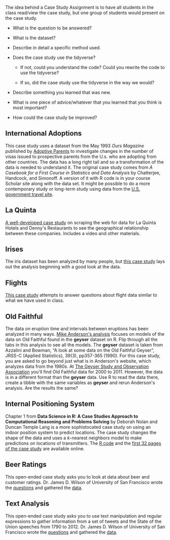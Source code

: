 The idea behind a Case Study Assignment is to have all students in the class read/view the
case study, but one group of students would present on the case study.

- What is the question to be answered?

- What is the dataset?

- Describe in detail a specific method used.

- Does the case study use the tidyverse?

    - If not, could you understand the code?  Could you rewrite the code to use the tidyverse?
    
    - If so, did the case study use the tidyverse in the way we would?

- Describe something you learned that was new.

- What is one piece of advice/whatever that you learned that you think is most important?

- How could the case study be improved?

## International Adoptions

This case study uses a dataset from the May 1993 *Ours Magazine* published by [Adoptive Parents](https://www.adoptivefamilies.com/)
to investigate changes in the
number of visas issued to prospective parents from the U.s. who are adopting from other countries.  The data has a long right 
tail and so a transformation of the data is needed to understand it.  The original case study comes from 
*A Casebook for a First Course in Statistics and Data Analysis* by Chatterjee, Handcock, and Simonoff.  A version of it with
R code is in your course Scholar site along with the data set.  It might be possible to do a more contemporary study or long-term
study using data from the [U.S. government travel site](https://travel.state.gov/content/travel/en/Intercountry-Adoption/adopt_ref/adoption-statistics.html.).

## La Quinta

[A well-developed case study](https://www.rstudio.com/resources/webinars/data-science-case-study/)
on scraping the web for data for La Quinta Hotels 
and Denny's Restaurants to see the geographical relationship between these companies. 
Includes a video and other materials.


## Irises

The iris dataset  has been analyzed by many people, but 
[this case study](https://github.com/rhiever/Data-Analysis-and-Machine-Learning-Projects/blob/master/example-data-science-notebook/Example%20Machine%20Learning%20Notebook.ipynb) lays out
the analysis beginning with a good look at the data.


## Flights

[This case study](https://www.r-bloggers.com/a-data-science-case-study-in-r/) attempts to answer questions about flight data similar to what we have used in class.

## Old Faithful

The data on eruption time and intervals between eruptions has been analyzed in many ways.  [Mike Anderson's analysis](http://faculty.business.utsa.edu/manderso/R-examples/Geyser/Geyser.html) focuses on models of the data on Old Faithful found in the **geyser** dataset on R.  Flip through all the tabs in this analysis to see all the models.  The **geyser** dataset is taken from Azzalini and Bowman, “A look at some data on the Old Faithful Geyser”, JRSS-C (Applied Statistics), 39(3), pp357-365 (1990).  For this case study, you are asked to go beyond just what is in Anderson's website, which analyzes data from the 1980s.  At [The Geyser Study and Observation Association](http://www.geyserstudy.org/geyser.aspx?pGeyserNo=OLDFAITHFUL)  you'll find Old Faithful data for 2000 to 2011.  However, the data is in a different format than the **geyser** data.  Use R to read the data there, create a tibble with the same variables as **geyser** and rerun Anderson's analysis.  Are the results the same?


## Internal Positioning System

Chapter 1 from **Data Science in R: A Case Studies Approach
to Computational Reasoning and Problems Solving** by Deborah Nolan and Duncan Temple Lang is a more sophistocated case study on using an indoor position system to predict locations.  The case study changes the shape of the data and uses a *k*-nearest neighbors model to make predictions on locations of transmitters.  The [R code](http://rdatasciencecases.org/GeoLoc/code.R) and the [first 32 pages of the case study](https://books.google.com/books?id=A5O9BwAAQBAJ&printsec=frontcover&source=gbs_ge_summary_r&cad=0#v=onepage&q&f=false) are available online. 

## Beer Ratings

This open-ended case study asks you to look at data about beer and customer ratings.  Dr. James D. Wilson of University
of San Francisco wrote the [questions](https://github.com/murphywaggoner/Intro-Data-Science/blob/master/Code_Demonstrations/Case%20Study%201/Beer_Analysis.pdf) and gathered the [data](https://github.com/murphywaggoner/Intro-Data-Science/blob/master/Code_Demonstrations/Case%20Study%201/beer.data.RData).

## Text Analysis

This open-ended case study asks you to use text manipulation and regular expressions to gather information from a set of 
tweets and the State of the Union speeches from 1790 to 2012.  Dr. James D. Wilson of University
of San Francisco wrote the [questions](https://github.com/murphywaggoner/Intro-Data-Science/blob/master/Code_Demonstrations/Case%20Study%202/CaseStudy2.pdf) and gathered the [data](https://github.com/murphywaggoner/Intro-Data-Science/tree/master/Data).

